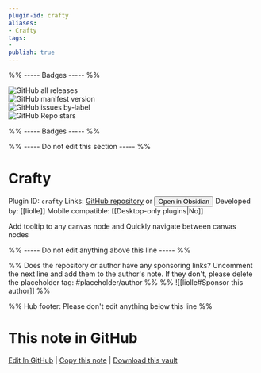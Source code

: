 ```yaml
---
plugin-id: crafty
aliases:
- Crafty
tags: 
- 
publish: true
---
```


%% ----- Badges ----- %%

![GitHub all releases](https://img.shields.io/github/downloads/liolle/Crafty/total?color=573E7A&logo=github&style=for-the-badge)   
![GitHub manifest version](https://img.shields.io/github/manifest-json/v/liolle/Crafty?color=573E7A&logo=github&style=for-the-badge)   
![GitHub issues by-label](https://img.shields.io/github/issues/liolle/Crafty/help%20wanted?color=573E7A&logo=github&style=for-the-badge)   
![GitHub Repo stars](https://img.shields.io/github/stars/liolle/Crafty?color=573E7A&logo=github&style=for-the-badge)

%% ----- Badges ----- %%

%% ----- Do not edit this section ----- %%

# Crafty

Plugin ID: `crafty`
Links: [GitHub repository](https://github.com/liolle/Crafty) or [<button id=HH>Open in Obsidian</button>](obsidian://show-plugin?id=crafty)
Developed by: [[liolle]]
Mobile compatible: [[Desktop-only plugins|No]]

Add tooltip to any canvas node and Quickly navigate between canvas nodes

%% ----- Do not edit anything above this line ----- %% 

%% Does the repository or author have any sponsoring links? Uncomment the next line and add them to the author's note. If they don't, please delete the placeholder tag: #placeholder/author %%
%% ![[liolle#Sponsor this author]] %%

%% Hub footer: Please don't edit anything below this line %%

# This note in GitHub

<span class="git-footer">[Edit In GitHub](https://github.dev/obsidian-community/obsidian-hub/blob/main/02%20-%20Community%20Expansions/02.05%20All%20Community%20Expansions/Plugins/crafty.md "git-hub-edit-note") | [Copy this note](https://raw.githubusercontent.com/obsidian-community/obsidian-hub/main/02%20-%20Community%20Expansions/02.05%20All%20Community%20Expansions/Plugins/crafty.md "git-hub-copy-note") | [Download this vault](https://github.com/obsidian-community/obsidian-hub/archive/refs/heads/main.zip "git-hub-download-vault") </span>
